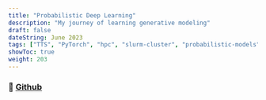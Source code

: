 ```yaml
---
title: "Probabilistic Deep Learning"
description: "My journey of learning generative modeling"
draft: false
dateString: June 2023
tags: ["TTS", "PyTorch", "hpc", "slurm-cluster", "probabilistic-models", "jax", "pytorch-lightning", "multi-gpu-traing"]
showToc: true
weight: 203
--- 
```


### 🔗 [Github](https://github.com/lordzuko/probabilistic-deep-learning)

